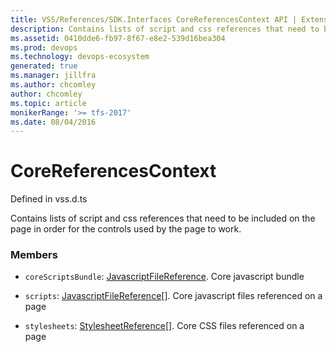 ```yaml
---
title: VSS/References/SDK.Interfaces CoreReferencesContext API | Extensions for Azure DevOps Services
description: Contains lists of script and css references that need to be included on the page in order for the controls used by the page to work.
ms.assetid: 0410dde6-fb97-8f67-e8e2-539d16bea304
ms.prod: devops
ms.technology: devops-ecosystem
generated: true
ms.manager: jillfra
ms.author: chcomley
author: chcomley
ms.topic: article
monikerRange: '>= tfs-2017'
ms.date: 08/04/2016
---
```


# CoreReferencesContext

Defined in vss.d.ts


Contains lists of script and css references that need to be included on the page in order for the controls used by the page to work. 

### Members

* `coreScriptsBundle`: [JavascriptFileReference](../../../VSS/References/SDK_Interfaces/JavascriptFileReference.md). Core javascript bundle

* `scripts`: [JavascriptFileReference](../../../VSS/References/SDK_Interfaces/JavascriptFileReference.md)[]. Core javascript files referenced on a page

* `stylesheets`: [StylesheetReference](../../../VSS/References/SDK_Interfaces/StylesheetReference.md)[]. Core CSS files referenced on a page

